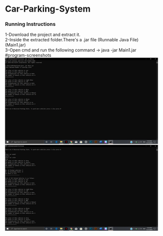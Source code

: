 # Car-Parking-System
<h3>Running Instructions<br></h3>
1-Download the project and extract it. <br>
2-Inside the extracted folder.There's a .jar file (Runnable Java File) (Main1.jar)<br>
3-Open cmd and run the following command -> java -jar Main1.jar<br>
#program-screenshots
<br>
<img src="https://github.com/RajdevKapoor/Car-Parking-System/blob/master/Screenshots/1.jpeg">
<br>
<img src="https://github.com/RajdevKapoor/Car-Parking-System/blob/master/Screenshots/2.jpeg">
